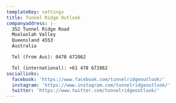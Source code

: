 ```yaml
---
templateKey: settings
title: Tunnel Ridge Outlook
companyaddress: |-
  352 Tunnel Ridge Road  
  Mooloolah Valley  
  Queensland 4553  
  Australia

  Tel (from Aus): 0478 672862

  Tel (international): +61 478 672862
sociallinks:
  facebook: 'https://www.facebook.com/tunnelridgeoutlook/'
  instagram: 'https://www.instagram.com/tunnelridgeoutlook/'
  twitter: 'https://www.twitter.com/tunnelridgeoutlook/'
---
```


